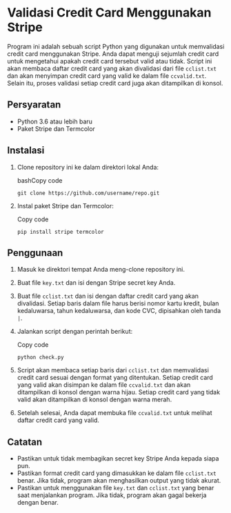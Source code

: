 Validasi Credit Card Menggunakan Stripe
=======================================

Program ini adalah sebuah script Python yang digunakan untuk memvalidasi credit card menggunakan Stripe. Anda dapat menguji sejumlah credit card untuk mengetahui apakah credit card tersebut valid atau tidak. Script ini akan membaca daftar credit card yang akan divalidasi dari file `cclist.txt` dan akan menyimpan credit card yang valid ke dalam file `ccvalid.txt`. Selain itu, proses validasi setiap credit card juga akan ditampilkan di konsol.

Persyaratan
-----------

*   Python 3.6 atau lebih baru
*   Paket Stripe dan Termcolor

Instalasi
---------

1.  Clone repository ini ke dalam direktori lokal Anda:
    
    bashCopy code
    
    `git clone https://github.com/username/repo.git`
    
2.  Instal paket Stripe dan Termcolor:
    
    Copy code
    
    `pip install stripe termcolor`
    

Penggunaan
----------

1.  Masuk ke direktori tempat Anda meng-clone repository ini.
    
2.  Buat file `key.txt` dan isi dengan Stripe secret key Anda.
    
3.  Buat file `cclist.txt` dan isi dengan daftar credit card yang akan divalidasi. Setiap baris dalam file harus berisi nomor kartu kredit, bulan kedaluwarsa, tahun kedaluwarsa, dan kode CVC, dipisahkan oleh tanda `|`.
    
4.  Jalankan script dengan perintah berikut:
    
    Copy code
    
    `python check.py`
    
5.  Script akan membaca setiap baris dari `cclist.txt` dan memvalidasi credit card sesuai dengan format yang ditentukan. Setiap credit card yang valid akan disimpan ke dalam file `ccvalid.txt` dan akan ditampilkan di konsol dengan warna hijau. Setiap credit card yang tidak valid akan ditampilkan di konsol dengan warna merah.
    
6.  Setelah selesai, Anda dapat membuka file `ccvalid.txt` untuk melihat daftar credit card yang valid.
    

Catatan
-------

*   Pastikan untuk tidak membagikan secret key Stripe Anda kepada siapa pun.
*   Pastikan format credit card yang dimasukkan ke dalam file `cclist.txt` benar. Jika tidak, program akan menghasilkan output yang tidak akurat.
*   Pastikan untuk menggunakan file `key.txt` dan `cclist.txt` yang benar saat menjalankan program. Jika tidak, program akan gagal bekerja dengan benar.
